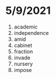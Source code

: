 # 5/9/2021

1. academic
2. independence
3. amid
4. cabinet
5. fraction
6. invade
7. nursery
8. impose
